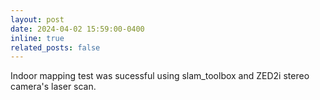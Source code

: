 ```yaml
---
layout: post
date: 2024-04-02 15:59:00-0400
inline: true
related_posts: false
---
```


Indoor mapping test was sucessful using slam_toolbox and ZED2i stereo camera's laser scan.